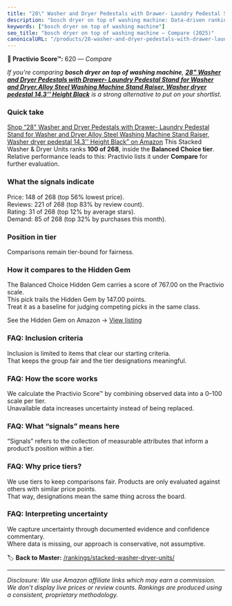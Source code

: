 ```yaml
---
title: "28\" Washer and Dryer Pedestals with Drawer- Laundry Pedestal Stand for Washer and Dryer,Alloy Steel Washing Machine Stand Raiser, Washer dryer pedestal 14.3'' Height Black"
description: "bosch dryer on top of washing machine: Data-driven ranking using the Practivio Score™. Positioned by quality, value, demand, findability, momentum."
keywords: ["bosch dryer on top of washing machine"]
seo_title: "bosch dryer on top of washing machine — Compare (2025)"
canonicalURL: "/products/28-washer-and-dryer-pedestals-with-drawer-laundry-pedestal-stand-for-washer-and-dryeralloy-steel-washing-machine-stand-raiser-washer-dryer-pedestal-143-height-black-B0F3X3BKF2/"
---
```


**🛒 Practivio Score™:** 620 — _Compare_


*If you're comparing **bosch dryer on top of washing machine**, **[28" Washer and Dryer Pedestals with Drawer- Laundry Pedestal Stand for Washer and Dryer,Alloy Steel Washing Machine Stand Raiser, Washer dryer pedestal 14.3'' Height Black](https://www.amazon.com/dp/B0F3X3BKF2?tag=practivio-20)** is a strong alternative to put on your shortlist.*
### Quick take
[Shop “28" Washer and Dryer Pedestals with Drawer- Laundry Pedestal Stand for Washer and Dryer,Alloy Steel Washing Machine Stand Raiser, Washer dryer pedestal 14.3'' Height Black” on Amazon](https://www.amazon.com/dp/B0F3X3BKF2?tag=practivio-20)
This Stacked Washer & Dryer Units ranks **100 of 268**, inside the **Balanced Choice tier**.  
Relative performance leads to this: Practivio lists it under **Compare** for further evaluation.

### What the signals indicate
Price: 148 of 268 (top 56% lowest price).  
Reviews: 221 of 268 (top 83% by review count).  
Rating: 31 of 268 (top 12% by average stars).  
Demand: 85 of 268 (top 32% by purchases this month).

### Position in tier
Comparisons remain tier-bound for fairness.

### How it compares to the Hidden Gem
The Balanced Choice Hidden Gem carries a score of 767.00 on the Practivio scale.  
This pick trails the Hidden Gem by 147.00 points.  
Treat it as a baseline for judging competing picks in the same class.  

See the Hidden Gem on Amazon → [View listing](https://www.amazon.com/dp/B09YLKMHLH?tag=practivio-20)

### FAQ: Inclusion criteria
Inclusion is limited to items that clear our starting criteria.  
That keeps the group fair and the tier designations meaningful.

### FAQ: How the score works
We calculate the Practivio Score™ by combining observed data into a 0–100 scale per tier.  
Unavailable data increases uncertainty instead of being replaced.

### FAQ: What “signals” means here
“Signals” refers to the collection of measurable attributes that inform a product’s position within a tier.

### FAQ: Why price tiers?
We use tiers to keep comparisons fair. Products are only evaluated against others with similar price points.  
That way, designations mean the same thing across the board.

### FAQ: Interpreting uncertainty
We capture uncertainty through documented evidence and confidence commentary.  
Where data is missing, our approach is conservative, not assumptive.

<!-- Missing template for Compare/CompareWithinPriceClass -->


🏷️ **Back to Master:** [/rankings/stacked-washer-dryer-units/](/rankings/stacked-washer-dryer-units/)

---
_Disclosure: We use Amazon affiliate links which may earn a commission. We don’t display live prices or review counts. Rankings are produced using a consistent, proprietary methodology._
